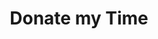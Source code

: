 ---
type: page
layout: all
url: /donate-time
title: 'Donate my Time'
params:
page-status: 'inner-page'
page-class: 'container'
---
